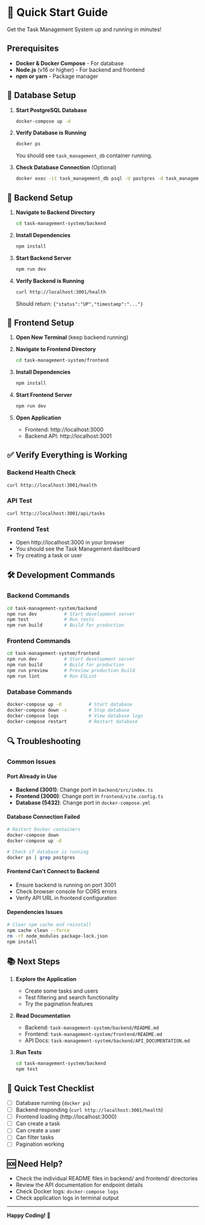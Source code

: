 # 🚀 Quick Start Guide

Get the Task Management System up and running in minutes!

## Prerequisites

- **Docker & Docker Compose** - For database
- **Node.js** (v16 or higher) - For backend and frontend
- **npm or yarn** - Package manager

## 🐳 Database Setup

1. **Start PostgreSQL Database**
   ```bash
   docker-compose up -d
   ```

2. **Verify Database is Running**
   ```bash
   docker ps
   ```
   You should see `task_management_db` container running.

3. **Check Database Connection** (Optional)
   ```bash
   docker exec -it task_management_db psql -U postgres -d task_management
   ```

## 🔧 Backend Setup

1. **Navigate to Backend Directory**
   ```bash
   cd task-management-system/backend
   ```

2. **Install Dependencies**
   ```bash
   npm install
   ```

3. **Start Backend Server**
   ```bash
   npm run dev
   ```

4. **Verify Backend is Running**
   ```bash
   curl http://localhost:3001/health
   ```
   Should return: `{"status":"UP","timestamp":"..."}`

## 🎨 Frontend Setup

1. **Open New Terminal** (keep backend running)

2. **Navigate to Frontend Directory**
   ```bash
   cd task-management-system/frontend
   ```

3. **Install Dependencies**
   ```bash
   npm install
   ```

4. **Start Frontend Server**
   ```bash
   npm run dev
   ```

5. **Open Application**
   - Frontend: http://localhost:3000
   - Backend API: http://localhost:3001

## ✅ Verify Everything is Working

### Backend Health Check
```bash
curl http://localhost:3001/health
```

### API Test
```bash
curl http://localhost:3001/api/tasks
```

### Frontend Test
- Open http://localhost:3000 in your browser
- You should see the Task Management dashboard
- Try creating a task or user

## 🛠️ Development Commands

### Backend Commands
```bash
cd task-management-system/backend
npm run dev          # Start development server
npm test             # Run tests
npm run build        # Build for production
```

### Frontend Commands
```bash
cd task-management-system/frontend
npm run dev          # Start development server
npm run build        # Build for production
npm run preview      # Preview production build
npm run lint         # Run ESLint
```

### Database Commands
```bash
docker-compose up -d          # Start database
docker-compose down -v        # Stop database
docker-compose logs           # View database logs
docker-compose restart        # Restart database
```

## 🔍 Troubleshooting

### Common Issues

#### Port Already in Use
- **Backend (3001)**: Change port in `backend/src/index.ts`
- **Frontend (3000)**: Change port in `frontend/vite.config.ts`
- **Database (5432)**: Change port in `docker-compose.yml`

#### Database Connection Failed
```bash
# Restart Docker containers
docker-compose down
docker-compose up -d

# Check if database is running
docker ps | grep postgres
```

#### Frontend Can't Connect to Backend
- Ensure backend is running on port 3001
- Check browser console for CORS errors
- Verify API URL in frontend configuration

#### Dependencies Issues
```bash
# Clear npm cache and reinstall
npm cache clean --force
rm -rf node_modules package-lock.json
npm install
```

## 📚 Next Steps

1. **Explore the Application**
   - Create some tasks and users
   - Test filtering and search functionality
   - Try the pagination features

2. **Read Documentation**
   - Backend: `task-management-system/backend/README.md`
   - Frontend: `task-management-system/frontend/README.md`
   - API Docs: `task-management-system/backend/API_DOCUMENTATION.md`

3. **Run Tests**
   ```bash
   cd task-management-system/backend
   npm test
   ```

## 🎯 Quick Test Checklist

- [ ] Database running (`docker ps`)
- [ ] Backend responding (`curl http://localhost:3001/health`)
- [ ] Frontend loading (http://localhost:3000)
- [ ] Can create a task
- [ ] Can create a user
- [ ] Can filter tasks
- [ ] Pagination working

## 🆘 Need Help?

- Check the individual README files in backend/ and frontend/ directories
- Review the API documentation for endpoint details
- Check Docker logs: `docker-compose logs`
- Check application logs in terminal output

---

**Happy Coding! 🚀**

